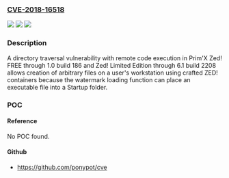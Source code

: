 ### [CVE-2018-16518](https://cve.mitre.org/cgi-bin/cvename.cgi?name=CVE-2018-16518)
![](https://img.shields.io/static/v1?label=Product&message=n%2Fa&color=blue)
![](https://img.shields.io/static/v1?label=Version&message=n%2Fa&color=blue)
![](https://img.shields.io/static/v1?label=Vulnerability&message=n%2Fa&color=brighgreen)

### Description

A directory traversal vulnerability with remote code execution in Prim'X Zed! FREE through 1.0 build 186 and Zed! Limited Edition through 6.1 build 2208 allows creation of arbitrary files on a user's workstation using crafted ZED! containers because the watermark loading function can place an executable file into a Startup folder.

### POC

#### Reference
No POC found.

#### Github
- https://github.com/ponypot/cve

